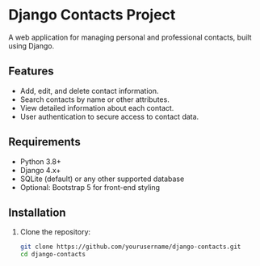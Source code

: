 # Django Contacts Project

A web application for managing personal and professional contacts, built using Django.

## Features
- Add, edit, and delete contact information.
- Search contacts by name or other attributes.
- View detailed information about each contact.
- User authentication to secure access to contact data.

## Requirements
- Python 3.8+
- Django 4.x+
- SQLite (default) or any other supported database
- Optional: Bootstrap 5 for front-end styling

## Installation

1. Clone the repository:
   ```bash
   git clone https://github.com/yourusername/django-contacts.git
   cd django-contacts
